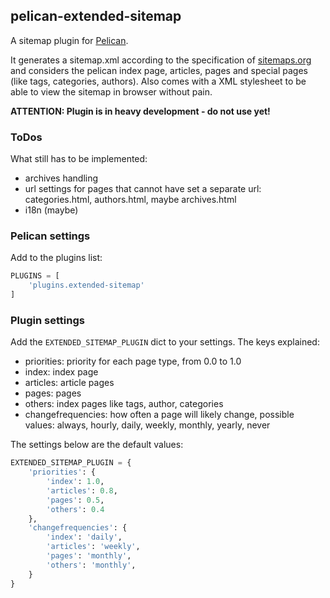 ## pelican-extended-sitemap

A sitemap plugin for [Pelican](https://github.com/getpelican/pelican).

It generates a sitemap.xml according to the specification of [sitemaps.org](http://sitemaps.org) and considers the pelican index page, articles, pages and special pages (like tags, categories, authors).
Also comes with a XML stylesheet to be able to view the sitemap in browser without pain.

**ATTENTION: Plugin is in heavy development - do not use yet!**

### ToDos

What still has to be implemented:

* archives handling
* url settings for pages that cannot have set a separate url: categories.html, authors.html, maybe archives.html
* i18n (maybe)


### Pelican settings

Add to the plugins list:


```python
PLUGINS = [
    'plugins.extended-sitemap'
]
```

### Plugin settings

Add the `EXTENDED_SITEMAP_PLUGIN` dict to your settings.
The keys explained:

* priorities: priority for each page type, from 0.0 to 1.0
 * index: index page
 * articles: article pages
 * pages: pages
 * others: index pages like tags, author, categories
* changefrequencies: how often a page will likely change, possible values: always, hourly, daily, weekly, monthly, yearly, never

The settings below are the default values:

```python
EXTENDED_SITEMAP_PLUGIN = {
    'priorities': {
        'index': 1.0,
        'articles': 0.8,
        'pages': 0.5,
        'others': 0.4
    },
    'changefrequencies': {
        'index': 'daily',
        'articles': 'weekly',
        'pages': 'monthly',
        'others': 'monthly',
    }
}
```

